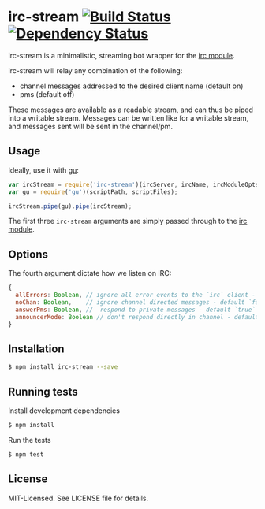# irc-stream [![Build Status](https://secure.travis-ci.org/clux/irc-stream.png)](http://travis-ci.org/clux/irc-stream) [![Dependency Status](https://david-dm.org/clux/irc-stream.png)](https://david-dm.org/clux/irc-stream)

irc-stream is a minimalistic, streaming bot wrapper for the [irc module](https://npmjs.org/package/irc).

irc-stream will relay any combination of the following:

- channel messages addressed to the desired client name (default on)
- pms (default off)

These messages are available as a readable stream, and can thus be piped into a writable stream.
Messages can be written like for a writable stream, and messages sent will be sent in the channel/pm.


## Usage
Ideally, use it with [gu](https://npmjs.org/package/gu):

```javascript
var ircStream = require('irc-stream')(ircServer, ircName, ircModuleOpts, ircStreamOpts);
var gu = require('gu')(scriptPath, scriptFiles);

ircStream.pipe(gu).pipe(ircStream);
```

The first three `irc-stream` arguments are simply passed through to the [irc module](https://npmjs.org/package/irc).

## Options
The fourth argument dictate how we listen on IRC:

```js
{
  allErrors: Boolean, // ignore all error events to the `irc` client - default `true`
  noChan: Boolean,    // ignore channel directed messages - default `false`
  answerPms: Boolean, //  respond to private messages - default `true`
  announcerMode: Boolean // don't respond directly in channel - default `false`
}
```

## Installation

```bash
$ npm install irc-stream --save
```

## Running tests
Install development dependencies

```bash
$ npm install
```

Run the tests

```bash
$ npm test
```

## License
MIT-Licensed. See LICENSE file for details.
